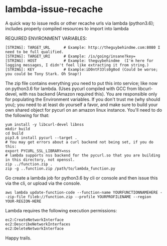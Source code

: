 # lambda-issue-recache
A quick way to issue redis or other recache urls via lambda (python3.6); includes properly compiled resources to import into lambda

REQUIRED ENVIRONMENT VARIABLES:

    [STRING]: TARGET_URL      # Example: http://theguybehindme.com:8080 I need to be full qualified.
    [STRING]: TARGET_URI      # Example: /is/going/insane?key=
    [STRING]: HOST            # Example: theguybehindme  (I'm here for logging messages, I didn't feel like extracting it from string.)
    [STRING]: KEY             # Example:iD0ntF33ls0g0od (Could be worse; you could be Tony Stark. Oh Snap!)

The zip file contains everything you need to put this into service; like now on python3.6 for lambda. (Uses pycurl compiled with GCC from libcurl-devel, with nss backend (Amazon required this). You are responsible only for populating the Environment variables. If you don't trust me (why should you); you need to at least do yourself a favor, and make sure to build your own shared object for pycurl on an amazon linux instance. You'll need to do the following for that:

    yum install -y libcurl-devel libnss
    mkdir build
    cd build
    pip3.6 install pycurl --target .
    # You may get errors about a curl backend not being set, if you do this:
    export PYCURL_SSL_LIBRARY=nss
    # lambda supports nss backend for the pycurl.so that you are building in this directory, not openssl.
    zip ../function.zip .
    zip -g ..function.zip /path/to/lambda_function.py

Go create a lambda job for python3.6 by cli or console and then issue this via the cli, or upload via the console.

    aws lambda update-function-code --function-name YOURFUNCTIONNAMEHERE --zip-file fileb://function.zip --profile YOURPROFILENAME --region YOUR-REGION-HERE
    
Lambda requires the following execution permissions:
    
    ec2:CreateNetworkInterface
    ec2:DescribeNetworkInterfaces
    ec2:DeleteNetworkInterface
  
Happy trails.
